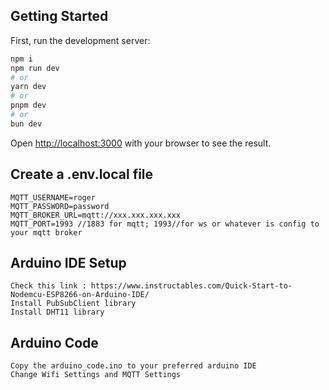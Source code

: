 

## Getting Started

First, run the development server:

```bash
npm i
npm run dev
# or
yarn dev
# or
pnpm dev
# or
bun dev
```

Open [http://localhost:3000](http://localhost:3000) with your browser to see the result.


## Create a .env.local file

```
MQTT_USERNAME=roger
MQTT_PASSWORD=password
MQTT_BROKER_URL=mqtt://xxx.xxx.xxx.xxx
MQTT_PORT=1993 //1883 for mqtt; 1993//for ws or whatever is config to your mqtt broker
```


## Arduino IDE Setup

```
Check this link : https://www.instructables.com/Quick-Start-to-Nodemcu-ESP8266-on-Arduino-IDE/
Install PubSubClient library
Install DHT11 library
```

## Arduino Code

```
Copy the arduino_code.ino to your preferred arduino IDE
Change Wifi Settings and MQTT Settings

```
